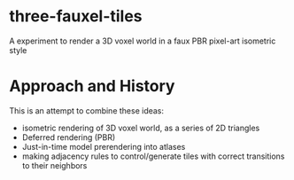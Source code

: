 # three-fauxel-tiles
A experiment to render a 3D voxel world in a faux PBR pixel-art isometric style


# Approach and History #
This is an attempt to combine these ideas:
- isometric rendering of 3D voxel world, as a series of 2D triangles
- Deferred rendering (PBR)
- Just-in-time model prerendering into atlases
- making adjacency rules to control/generate tiles with correct transitions to their neighbors
